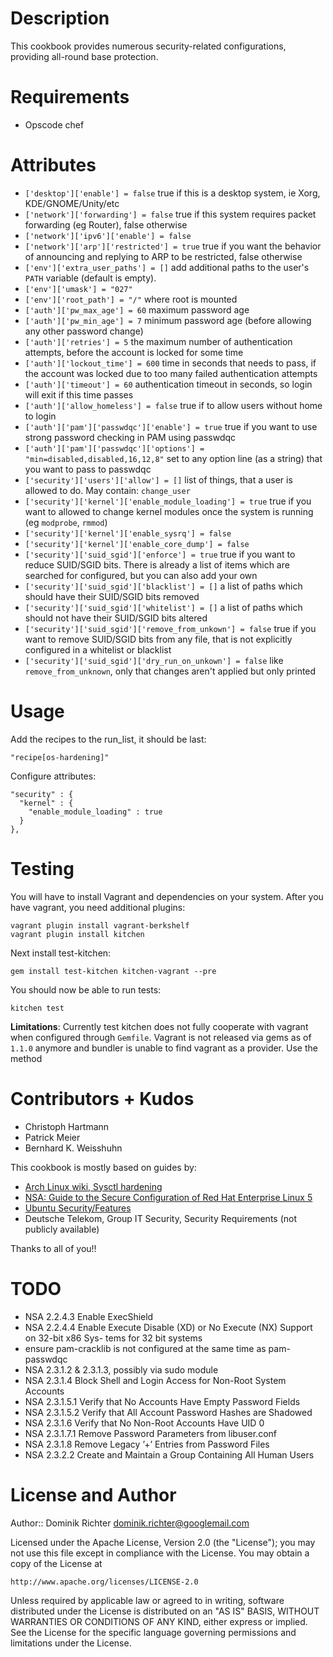 Description
===========

This cookbook provides numerous security-related configurations, providing all-round base protection.

Requirements
============

* Opscode chef

Attributes
==========

* `['desktop']['enable'] = false`
  true if this is a desktop system, ie Xorg, KDE/GNOME/Unity/etc
* `['network']['forwarding'] = false`
  true if this system requires packet forwarding (eg Router), false otherwise
* `['network']['ipv6']['enable'] = false`
* `['network']['arp']['restricted'] = true`
  true if you want the behavior of announcing and replying to ARP to be restricted, false otherwise
* `['env']['extra_user_paths'] = []`
  add additional paths to the user's `PATH` variable (default is empty).
* `['env']['umask'] = "027"`
* `['env']['root_path'] = "/"`
  where root is mounted
* `['auth']['pw_max_age'] = 60`
  maximum password age
* `['auth']['pw_min_age'] = 7`
  minimum password age (before allowing any other password change)
* `['auth']['retries'] = 5`
  the maximum number of authentication attempts, before the account is locked for some time
* `['auth']['lockout_time'] = 600`
  time in seconds that needs to pass, if the account was locked due to too many failed authentication attempts
* `['auth']['timeout'] = 60`
  authentication timeout in seconds, so login will exit if this time passes
* `['auth']['allow_homeless'] = false`
  true if to allow users without home to login
* `['auth']['pam']['passwdqc']['enable'] = true`
  true if you want to use strong password checking in PAM using passwdqc
* `['auth']['pam']['passwdqc']['options'] = "min=disabled,disabled,16,12,8"`
  set to any option line (as a string) that you want to pass to passwdqc
* `['security']['users']['allow'] = []`
  list of things, that a user is allowed to do. May contain: `change_user`
* `['security']['kernel']['enable_module_loading'] = true`
  true if you want to allowed to change kernel modules once the system is running (eg `modprobe`, `rmmod`)
* `['security']['kernel']['enable_sysrq'] = false`
* `['security']['kernel']['enable_core_dump'] = false`
* `['security']['suid_sgid']['enforce'] = true`
  true if you want to reduce SUID/SGID bits. There is already a list of items which are searched for configured, but you can also add your own
* `['security']['suid_sgid']['blacklist'] = []`
  a list of paths which should have their SUID/SGID bits removed
* `['security']['suid_sgid']['whitelist'] = []`
  a list of paths which should not have their SUID/SGID bits altered
* `['security']['suid_sgid']['remove_from_unkown'] = false`
  true if you want to remove SUID/SGID bits from any file, that is not explicitly configured in a whitelist or blacklist
* `['security']['suid_sgid']['dry_run_on_unkown'] = false`
  like `remove_from_unknown`, only that changes aren't applied but only printed


Usage
=====

Add the recipes to the run_list, it should be last:

    "recipe[os-hardening]"

Configure attributes:

    "security" : {
      "kernel" : {
        "enable_module_loading" : true
      }
    },


Testing
=======

You will have to install Vagrant and dependencies on your system. After you have vagrant, you need additional plugins:

    vagrant plugin install vagrant-berkshelf
    vagrant plugin install kitchen

Next install test-kitchen:

    gem install test-kitchen kitchen-vagrant --pre

You should now be able to run tests:

    kitchen test

**Limitations**: Currently test kitchen does not fully cooperate with vagrant when configured through `Gemfile`. Vagrant is not released via gems as of `1.1.0` anymore and bundler is unable to find vagrant as a provider. Use the method


Contributors + Kudos
====================

* Christoph Hartmann
* Patrick Meier
* Bernhard K. Weisshuhn

This cookbook is mostly based on guides by:

* [Arch Linux wiki, Sysctl hardening](https://wiki.archlinux.org/index.php/Sysctl)
* [NSA: Guide to the Secure Configuration of Red Hat Enterprise Linux 5](www.nsa.gov/ia/_files/os/redhat/rhel5-guide-i731.pdf)
* [Ubuntu Security/Features](https://wiki.ubuntu.com/Security/Features)
* Deutsche Telekom, Group IT Security, Security Requirements (not publicly available)

Thanks to all of you!!


TODO
====
* NSA 2.2.4.3 Enable ExecShield
* NSA 2.2.4.4 Enable Execute Disable (XD) or No Execute (NX) Support on 32-bit x86 Sys- tems for 32 bit systems
* ensure pam-cracklib is not configured at the same time as pam-passwdqc
* NSA 2.3.1.2 & 2.3.1.3, possibly via sudo module
* NSA 2.3.1.4 Block Shell and Login Access for Non-Root System Accounts
* NSA 2.3.1.5.1 Verify that No Accounts Have Empty Password Fields
* NSA 2.3.1.5.2 Verify that All Account Password Hashes are Shadowed
* NSA 2.3.1.6 Verify that No Non-Root Accounts Have UID 0
* NSA 2.3.1.7.1 Remove Password Parameters from libuser.conf
* NSA 2.3.1.8 Remove Legacy ’+’ Entries from Password Files
* NSA 2.3.2.2 Create and Maintain a Group Containing All Human Users


License and Author
==================
Author:: Dominik Richter <dominik.richter@googlemail.com>

Licensed under the Apache License, Version 2.0 (the "License");
you may not use this file except in compliance with the License.
You may obtain a copy of the License at

    http://www.apache.org/licenses/LICENSE-2.0

Unless required by applicable law or agreed to in writing, software
distributed under the License is distributed on an "AS IS" BASIS,
WITHOUT WARRANTIES OR CONDITIONS OF ANY KIND, either express or implied.
See the License for the specific language governing permissions and
limitations under the License.
